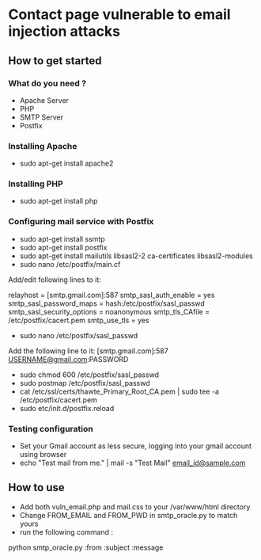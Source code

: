 # Contact page vulnerable to email injection attacks

## How to get started

### What do you need ?

- Apache Server
- PHP
- SMTP Server
- Postfix

### Installing Apache

- sudo apt-get install apache2

### Installing PHP

- sudo apt-get install php

### Configuring mail service with Postfix

- sudo apt-get install ssmtp
- sudo apt-get install postfix
- sudo apt-get install mailutils libsasl2-2 ca-certificates libsasl2-modules
- sudo nano /etc/postfix/main.cf

Add/edit following lines to it:

relayhost = [smtp.gmail.com]:587
smtp_sasl_auth_enable = yes
smtp_sasl_password_maps = hash:/etc/postfix/sasl_passwd
smtp_sasl_security_options = noanonymous
smtp_tls_CAfile = /etc/postfix/cacert.pem
smtp_use_tls = yes

- sudo nano /etc/postfix/sasl_passwd

Add the following line to it:
[smtp.gmail.com]:587 USERNAME@gmail.com:PASSWORD

- sudo chmod 600 /etc/postfix/sasl_passwd
- sudo postmap /etc/postfix/sasl_passwd
- cat /etc/ssl/certs/thawte_Primary_Root_CA.pem | sudo tee -a /etc/postfix/cacert.pem
- sudo etc/init.d/postfix.reload

### Testing configuration

- Set your Gmail account as less secure, logging into your gmail account using browser
- echo "Test mail from me." | mail -s "Test Mail" email_id@sample.com

## How to use

- Add both vuln_email.php and mail.css to your /var/www/html directory
- Change FROM_EMAIL and FROM_PWD in smtp_oracle.py to match yours
- run the following command :

python smtp_oracle.py :from :subject :message

